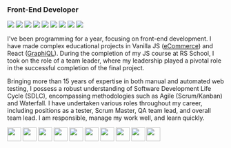 ### Front-End Developer

<div display="flex" gap="2px">
  <img src="https://img.shields.io/badge/html-5-e96228">
  <img src="https://img.shields.io/badge/css-3-0091d5">
  <img src="https://img.shields.io/badge/javascript-esnext-ecda1d">
  <img src="https://img.shields.io/badge/typescript-5-0076c6">
  <img src="https://img.shields.io/badge/react-18-5ed3f3">
  <img src="https://img.shields.io/badge/react_router-6.4-f54250">
  <img src="https://img.shields.io/badge/redux-rtk-7248b6">
  <img src="https://img.shields.io/badge/next.js-pages_router-f4e9fc">
  <img src="https://www.codewars.com/users/akrutsko/badges/micro">
</div>

I've been programming for a year, focusing on front-end development. I have made complex educational projects in Vanilla JS ([eCommerce](https://peakpulse-ecomm.netlify.app)) and React ([GraphiQL](https://rsschool-graphi-ql.netlify.app)). During the completion of my JS course at RS School, I took on the role of a team leader, where my leadership played a pivotal role in the successful completion of the final project.

Bringing more than 15 years of expertise in both manual and automated web testing, I possess a robust understanding of Software Development Life Cycle (SDLC), encompassing methodologies such as Agile (Scrum/Kanban) and Waterfall.
I have undertaken various roles throughout my career, including positions as a tester, Scrum Master, QA team lead, and overall team lead.
I am responsible, manage my work well, and learn quickly.

<div display="flex" gap="2px">
  <a href="https://github.com"><img src="https://github.com/fluidicon.png" width="32" height="32"></a>
  <a href="https://git-scm.com"><img src="https://git-scm.com/favicon.ico" width="32" height="32"></a>
  <a href="https://nodejs.org"><img src="https://nodejs.org/static/images/favicons/favicon.png" width="32" height="32"></a>
  <a href="https://www.npmjs.com"<img src="https://static-production.npmjs.com/b0f1a8318363185cc2ea6a40ac23eeb2.png" width="32" height="32"></a>
  <a href="https://commercetools.com"><img src="https://commercetools.com/_build/meta/favicon/favicon-32x32.png?v=2024.1" width="32" height="32"></a>
  <a href="https://webpack.js.org"><img src="https://webpack.js.org/icon-square-small.9e8aff7a67a5dd20.svg" width="32" height="32"></a>
  <a href="https://vitejs.dev"><img src="https://vitejs.dev/logo.svg" width="32" height="32"></a>
  <a href="https://www.figma.com"><img src="https://static.figma.com/app/icon/1/icon-192.png" width="32" height="32"></a>
  <a href="https://tailwindcss.com"><img src="https://tailwindcss.com/favicons/favicon-32x32.png?v=3" width="32" height="32"></a>
  <a href="https://testing-library.com"><img src="https://testing-library.com/img/octopus-32x32.png" width="32" height="32"></a>
  <a href="https://mswjs.io"><img src="https://mswjs.io/icon.svg" width="32" height="32"></a>
</div>

<!--
**akrutsko/akrutsko** is a ✨ _special_ ✨ repository because its `README.md` (this file) appears on your GitHub profile.

Here are some ideas to get you started:

- 🔭 I’m currently working on ...
- 🌱 I’m currently learning ...
- 👯 I’m looking to collaborate on ...
- 🤔 I’m looking for help with ...
- 💬 Ask me about ...
- 📫 How to reach me: ...
- 😄 Pronouns: ...
- ⚡ Fun fact: ...
-->
